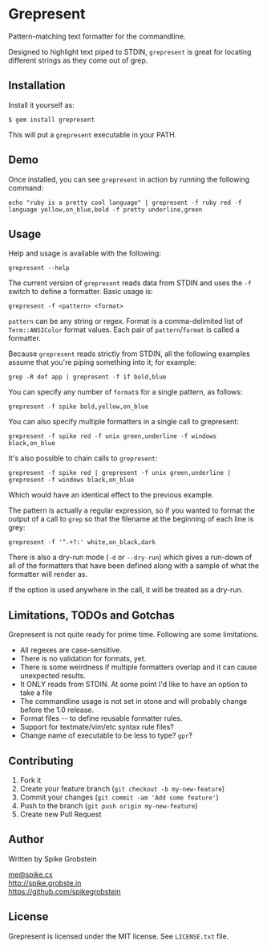 # Grepresent

Pattern-matching text formatter for the commandline.

Designed to highlight text piped to STDIN, `grepresent` is great for locating
different strings as they come out of grep.

## Installation

Install it yourself as:

    $ gem install grepresent

This will put a `grepresent` executable in your PATH.

## Demo

Once installed, you can see `grepresent` in action by running the following
command:

    echo "ruby is a pretty cool language" | grepresent -f ruby red -f language yellow,on_blue,bold -f pretty underline,green

## Usage

Help and usage is available with the following:

    grepresent --help

The current version of `grepresent` reads data from STDIN and uses the `-f` switch
to define a formatter. Basic usage is:

    grepresent -f <pattern> <format>

`pattern` can be any string or regex. Format is a comma-delimited list of
`Term::ANSIColor` format values. Each pair of `pattern`/`format` is called a
formatter.

Because `grepresent` reads strictly from STDIN, all the following examples assume
that you're piping something into it; for example:

    grep -R def app | grepresent -f if bold,blue

You can specify any number of `format`s for a single pattern, as follows:

    grepresent -f spike bold,yellow,on_blue

You can also specify multiple formatters in a single call to grepresent:

    grepresent -f spike red -f unix green,underline -f windows black,on_blue

It's also possible to chain calls to `grepresent`:

    grepresent -f spike red | grepresent -f unix green,underline | grepresent -f windows black,on_blue

Which would have an identical effect to the previous example.

The pattern is actually a regular expression, so if you wanted to format the output
of a call to `grep` so that the filename at the beginning of each line is grey:

    grepresent -f '^.+?:' white,on_black,dark

There is also a dry-run mode (`-d` or `--dry-run`) which gives a run-down of all of
the formatters that have been defined along with a sample of what the formatter
will render as.

If the option is used anywhere in the call, it will be treated as a dry-run.

## Limitations, TODOs and Gotchas

Grepresent is not quite ready for prime time. Following are some limitations.

 * All regexes are case-sensitive.
 * There is no validation for formats, yet.
 * There is some weirdness if multiple formatters overlap and it can cause
 unexpected results.
 * It ONLY reads from STDIN. At some point I'd like to have an option to take a file
 * The commandline usage is not set in stone and will probably change before the 1.0
 release.
 * Format files -- to define reusable formatter rules.
 * Support for textmate/vim/etc syntax rule files?
 * Change name of executable to be less to type? `gpr`?

## Contributing

1. Fork it
2. Create your feature branch (`git checkout -b my-new-feature`)
3. Commit your changes (`git commit -am 'Add some feature'`)
4. Push to the branch (`git push origin my-new-feature`)
5. Create new Pull Request

## Author

Written by Spike Grobstein

me@spike.cx  
http://spike.grobste.in  
https://github.com/spikegrobstein

## License

Grepresent is licensed under the MIT license. See `LICENSE.txt` file.
